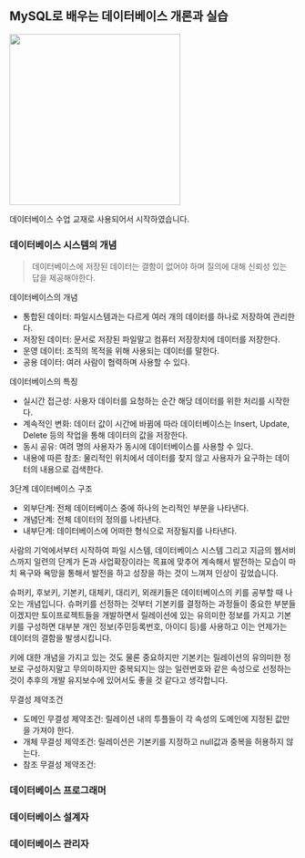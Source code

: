 ## MySQL로 배우는 데이터베이스 개론과 실습

<img src="https://github.com/piaochung/review/blob/main/MySQL%EB%A1%9C-%EB%B0%B0%EC%9A%B0%EB%8A%94-%EB%8D%B0%EC%9D%B4%ED%84%B0%EB%B2%A0%EC%9D%B4%EC%8A%A4-%EA%B0%9C%EB%A1%A0%EA%B3%BC-%EC%8B%A4%EC%8A%B5/images/MySQL%EB%A1%9C-%EB%B0%B0%EC%9A%B0%EB%8A%94-%EB%8D%B0%EC%9D%B4%ED%84%B0%EB%B2%A0%EC%9D%B4%EC%8A%A4-%EA%B0%9C%EB%A1%A0%EA%B3%BC-%EC%8B%A4%EC%8A%B5.jfif" width="300">

데이터베이스 수업 교재로 사용되어서 시작하였습니다.

### 데이터베이스 시스템의 개념
> 데이터베이스에 저장된 데이터는 결함이 없어야 하며 질의에 대해 신뢰성 있는 답을 제공해야한다.

데이터베이스의 개념
- 통합된 데이터: 파일시스템과는 다르게 여러 개의 데이터를 하나로 저장하여 관리한다.
- 저장된 데이터: 문서로 저장된 파일말고 컴퓨터 저장장치에 데이터를 저장한다.
- 운영 데이터: 조직의 목적을 위해 사용되는 데이터를 말한다.
- 공용 데이터: 여러 사람이 협력하며 사용할 수 있다.

데이터베이스의 특징
- 실시간 접근성: 사용자 데이터를 요청하는 순간 해당 데이터를 위한 처리를 시작한다.
- 계속적인 변화: 데이터 값이 시간에 바뀜에 따라 데이터베이스는 Insert, Update, Delete 등의 작업을 통해 데이터의 값을 저장한다.
- 동시 공유: 여려 명의 사용자가 동시에 데이터베이스를 사용할 수 있다.
- 내용에 따른 참조: 물리적인 위치에서 데이터를 찾지 않고 사용자가 요구하는 데이터의 내용으로 검색한다.

3단계 데이터베이스 구조
- 외부단계: 전체 데이터베이스 중에 하나의 논리적인 부분을 나타낸다.
- 개념단계: 전체 데이터의 정의를 나타낸다.
- 내부단계: 데이터베이스에 어떠한 형식으로 저장될지를 나타낸다.

 사람의 기억에서부터 시작하여 파일 시스템, 데이터베이스 시스템 그리고 지금의 웹서비스까지 일련의 단계가 돈과 사업확장이라는 목표에 맞추어 계속해서 발전하는 모습이 마치 욕구와 욕망을 통해서 발전을 하고 성장을 하는 것이 느껴져 인상이 깊었습니다.

 슈퍼키, 후보키, 기본키, 대체키, 대리키, 외래키들은 데이터베이스의 키를 공부할 때 나오는 개념입니다. 슈퍼키를 선정하는 것부터 기본키를 결정하는 과정들이 중요한 부분들이겠지만 토이프로젝트들을 개발하면서 릴레이션에 있는 유의미한 정보를 가지고 기본키를 구성하면 대부분 개인 정보(주민등록번호, 아이디 등)를 사용하고 이는 언제가는 데이터의 결함을 발생시킵니다.

 키에 대한 개념을 가지고 있는 것도 물론 중요하지만 기본키는 릴레이션의 유의미한 정보로 구성하지말고 무의미하지만 중복되지는 않는 일련번호와 같은 속성으로 선정하는 것이 추후의 개발 유지보수에 있어서도 좋을 것 같다고 생각합니다.

무결성 제약조건
- 도메인 무결성 제약조건: 릴레이션 내의 투플들이 각 속성의 도메인에 지정된 값만을 가져야 한다.
- 개체 무결성 제약조건: 릴레이션은 기본키를 지정하고 null값과 중복을 허용하지 않는다.
- 참조 무결성 제약조건: 

### 데이터베이스 프로그래머

### 데이터베이스 설계자

### 데이터베이스 관리자
